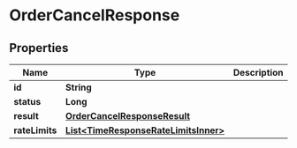 

# OrderCancelResponse


## Properties

| Name | Type | Description | Notes |
|------------ | ------------- | ------------- | -------------|
|**id** | **String** |  |  [optional] |
|**status** | **Long** |  |  [optional] |
|**result** | [**OrderCancelResponseResult**](OrderCancelResponseResult.md) |  |  [optional] |
|**rateLimits** | [**List&lt;TimeResponseRateLimitsInner&gt;**](TimeResponseRateLimitsInner.md) |  |  [optional] |



